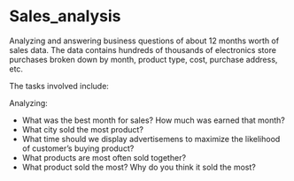 # Sales_analysis
Analyzing and answering business questions of about 12 months worth of sales data. The data contains hundreds of thousands of electronics store purchases broken down by month, product type, cost, purchase address, etc. 

The tasks involved include:

Analyzing:
- What was the best month for sales? How much was earned that month?
- What city sold the most product?
- What time should we display advertisemens to maximize the likelihood of customer’s buying product?
- What products are most often sold together?
- What product sold the most? Why do you think it sold the most?
